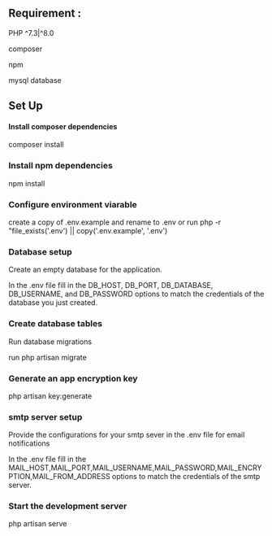 ## Requirement :

PHP ^7.3|^8.0

composer

npm

mysql database

## Set Up

#### Install composer dependencies

composer install

### Install npm dependencies

npm install

### Configure environment viarable

create a copy of .env.example and rename to .env
or
run php -r "file_exists('.env') || copy('.env.example', '.env')

### Database setup

Create an empty database for the application.

In the .env file fill in the DB_HOST, DB_PORT, DB_DATABASE, DB_USERNAME, and DB_PASSWORD options to match the credentials of the database you just created.

### Create database tables

Run database migrations

run php artisan migrate

### Generate an app encryption key

php artisan key:generate

### smtp server setup

Provide the configurations for your smtp sever in the .env file for email notifications

In the .env file fill in the MAIL_HOST,MAIL_PORT,MAIL_USERNAME,MAIL_PASSWORD,MAIL_ENCRYPTION,MAIL_FROM_ADDRESS options to match the credentials of the smtp server.

### Start the development server

php artisan serve